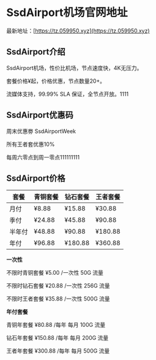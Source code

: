 # SsdAirport机场官网地址

最新地址：[https://tz.059950.xyz](https://tz.059950.xyz)

## SsdAirport介绍

SsdAirport机场，性价比机场，节点速度快，4K无压力。

套餐价格¥起，价格优惠，节点数量20+。

流媒体支持，99.99% SLA 保证，全节点开放。1111

## SsdAirport优惠码

周末优惠劵 SsdAirportWeek 

所有王者套优惠10%

每周六零点到周一零点111111111

## SsdAirport价格

|套餐|青铜套餐|钻石套餐|王者套餐|
|----|----|----|----|
|月付|¥8.88|¥15.88|¥30.88|
|季付|¥24.88|¥45.88|¥90.88|
|半年付|¥48.88|¥90.88|¥180.88|
|年付|¥96.88|¥180.88|¥360.88|

**一次性**

不限时青铜套餐 ¥5.00 /一次性 50G 流量

不限时钻石套餐 ¥20.88 /一次性 256G 流量

不限时王者套餐 ¥35.88 /一次性 500G 流量

**年付套餐**

青铜年套餐 ¥80.88 /每年 每月 100G 流量

钻石年套餐 ¥150.88 /每年 每月 200G 流量

王者年套餐 ¥300.88 /每年 每月 500G 流量
